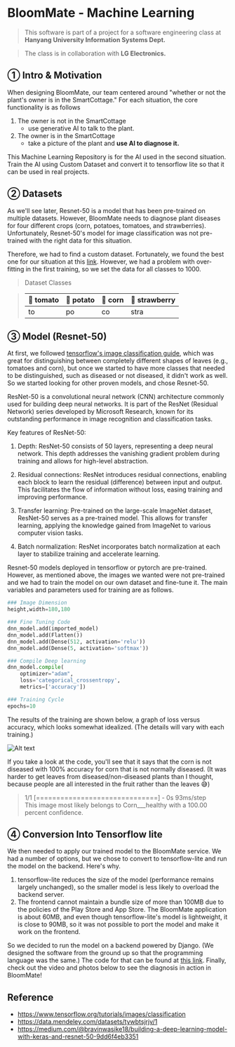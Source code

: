 # BloomMate - Machine Learning

> This software is part of a project for a software engineering class at **Hanyang University Information Systems Dept.**

> The class is in collaboration with **LG Electronics.**

## ① Intro & Motivation

When designing BloomMate, our team centered around "whether or not the plant's owner is in the SmartCottage." For each situation, the core functionality is as follows

1. The owner is not in the SmartCottage
   - use generative AI to talk to the plant.
2. The owner is in the SmartCottage
   - take a picture of the plant and **use AI to diagnose it.**

This Machine Learning Repository is for the AI used in the second situation. Train the AI using Custom Dataset and convert it to tensorflow lite so that it can be used in real projects.

## ② Datasets

As we'll see later, Resnet-50 is a model that has been pre-trained on multiple datasets. However, BloomMate needs to diagnose plant diseases for four different crops (corn, potatoes, tomatoes, and strawberries). Unfortunately, Resnet-50's model for image classification was not pre-trained with the right data for this situation.

Therefore, we had to find a custom dataset. Fortunately, we found the best one for our situation at this [link](https://data.mendeley.com/datasets/tywbtsjrjv/1). However, we had a problem with over-fitting in the first training, so we set the data for all classes to 1000.

> Dataset Classes

> | 🍅 tomato | 🥔 potato | 🌽 corn | 🍓 strawberry |
> | --------- | --------- | ------- | ------------- |
> | to        | po        | co      | stra          |

## ③ Model (Resnet-50)

At first, we followed [tensorflow's image classification guide](https://www.tensorflow.org/tutorials/images/classification), which was great for distinguishing between completely different shapes of leaves (e.g., tomatoes and corn), but once we started to have more classes that needed to be distinguished, such as diseased or not diseased, it didn't work as well. So we started looking for other proven models, and chose Resnet-50.

ResNet-50 is a convolutional neural network (CNN) architecture commonly used for building deep neural networks. It is part of the ResNet (Residual Network) series developed by Microsoft Research, known for its outstanding performance in image recognition and classification tasks.

Key features of ResNet-50:

1. Depth: ResNet-50 consists of 50 layers, representing a deep neural network. This depth addresses the vanishing gradient problem during training and allows for high-level abstraction.

2. Residual connections: ResNet introduces residual connections, enabling each block to learn the residual (difference) between input and output. This facilitates the flow of information without loss, easing training and improving performance.

3. Transfer learning: Pre-trained on the large-scale ImageNet dataset, ResNet-50 serves as a pre-trained model. This allows for transfer learning, applying the knowledge gained from ImageNet to various computer vision tasks.

4. Batch normalization: ResNet incorporates batch normalization at each layer to stabilize training and accelerate learning.

Resnet-50 models deployed in tensorflow or pytorch are pre-trained. However, as mentioned above, the images we wanted were not pre-trained and we had to train the model on our own dataset and fine-tune it. The main variables and parameters used for training are as follows.

```python
### Image Dimension
height,width=180,180

### Fine Tuning Code
dnn_model.add(imported_model)
dnn_model.add(Flatten())
dnn_model.add(Dense(512, activation='relu'))
dnn_model.add(Dense(5, activation='softmax'))

### Compile Deep learning
dnn_model.compile(
    optimizer="adam",
    loss='categorical_crossentropy',
    metrics=['accuracy'])

### Training Cycle
epochs=10
```

The results of the training are shown below, a graph of loss versus accuracy, which looks somewhat idealized. (The details will vary with each training.)

![Alt text]('./training-result.png')

If you take a look at the code, you'll see that it says that the corn is not diseased with 100% accuracy for corn that is not normally diseased. (It was harder to get leaves from diseased/non-diseased plants than I thought, because people are all interested in the fruit rather than the leaves 😅)

> 1/1 [==============================] - 0s 93ms/step  
> This image most likely belongs to Corn\_\_\_healthy with a 100.00 percent confidence.

## ④ Conversion Into Tensorflow lite

We then needed to apply our trained model to the BloomMate service. We had a number of options, but we chose to convert to tensorflow-lite and run the model on the backend. Here's why.

1. tensorflow-lite reduces the size of the model (performance remains largely unchanged), so the smaller model is less likely to overload the backend server.
2. The frontend cannot maintain a bundle size of more than 100MB due to the policies of the Play Store and App Store. The BloomMate application is about 60MB, and even though tensorflow-lite's model is lightweight, it is close to 90MB, so it was not possible to port the model and make it work on the frontend.

So we decided to run the model on a backend powered by Django. (We designed the software from the ground up so that the programming language was the same.) The code for that can be found at [this link](https://github.com/BloomMate/BloomMate-BE/blob/main/plants/utils.py#L45). Finally, check out the video and photos below to see the diagnosis in action in BloomMate!

## Reference

- https://www.tensorflow.org/tutorials/images/classification
- https://data.mendeley.com/datasets/tywbtsjrjv/1
- https://medium.com/@bravinwasike18/building-a-deep-learning-model-with-keras-and-resnet-50-9dd6f4eb3351
